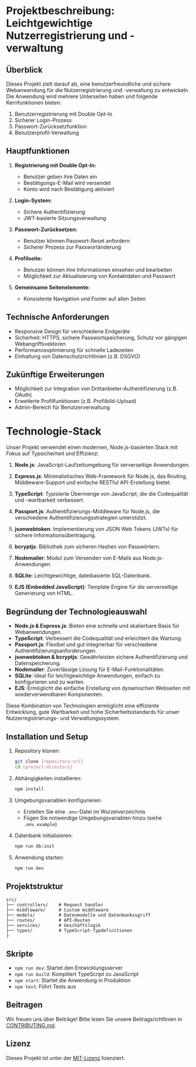 # Projektbeschreibung: Leichtgewichtige Nutzerregistrierung und -verwaltung

## Überblick
Dieses Projekt zielt darauf ab, eine benutzerfreundliche und sichere Webanwendung für die Nutzerregistrierung und -verwaltung zu entwickeln. Die Anwendung wird mehrere Unterseiten haben und folgende Kernfunktionen bieten:

1. Benutzerregistrierung mit Double Opt-In
2. Sicherer Login-Prozess
3. Passwort-Zurücksetzfunktion
4. Benutzerprofil-Verwaltung

## Hauptfunktionen
1. **Registrierung mit Double Opt-In:**
   - Benutzer geben ihre Daten ein
   - Bestätigungs-E-Mail wird versendet
   - Konto wird nach Bestätigung aktiviert

2. **Login-System:**
   - Sichere Authentifizierung
   - JWT-basierte Sitzungsverwaltung

3. **Passwort-Zurücksetzen:**
   - Benutzer können Passwort-Reset anfordern
   - Sicherer Prozess zur Passwortänderung

4. **Profilseite:**
   - Benutzer können ihre Informationen einsehen und bearbeiten
   - Möglichkeit zur Aktualisierung von Kontaktdaten und Passwort

5. **Gemeinsame Seitenelemente:**
   - Konsistente Navigation und Footer auf allen Seiten

## Technische Anforderungen
- Responsive Design für verschiedene Endgeräte
- Sicherheit: HTTPS, sichere Passwortspeicherung, Schutz vor gängigen Webangriffsvektoren
- Performanceoptimierung für schnelle Ladezeiten
- Einhaltung von Datenschutzrichtlinien (z.B. DSGVO)

## Zukünftige Erweiterungen
- Möglichkeit zur Integration von Drittanbieter-Authentifizierung (z.B. OAuth)
- Erweiterte Profilfunktionen (z.B. Profilbild-Upload)
- Admin-Bereich für Benutzerverwaltung

# Technologie-Stack

Unser Projekt verwendet einen modernen, Node.js-basierten Stack mit Fokus auf Typsicherheit und Effizienz:

1. **Node.js**: JavaScript-Laufzeitumgebung für serverseitige Anwendungen.

2. **Express.js**: Minimalistisches Web-Framework für Node.js, das Routing, Middleware-Support und einfache RESTful API-Erstellung bietet.

3. **TypeScript**: Typisierte Übermenge von JavaScript, die die Codequalität und -wartbarkeit verbessert.

4. **Passport.js**: Authentifizierungs-Middleware für Node.js, die verschiedene Authentifizierungsstrategien unterstützt.

5. **jsonwebtoken**: Implementierung von JSON Web Tokens (JWTs) für sichere Informationsübertragung.

6. **bcryptjs**: Bibliothek zum sicheren Hashen von Passwörtern.

7. **Nodemailer**: Modul zum Versenden von E-Mails aus Node.js-Anwendungen.

8. **SQLite**: Leichtgewichtige, dateibasierte SQL-Datenbank.

9. **EJS (Embedded JavaScript)**: Template Engine für die serverseitige Generierung von HTML.

## Begründung der Technologieauswahl

- **Node.js & Express.js**: Bieten eine schnelle und skalierbare Basis für Webanwendungen.
- **TypeScript**: Verbessert die Codequalität und erleichtert die Wartung.
- **Passport.js**: Flexibel und gut integrierbar für verschiedene Authentifizierungsanforderungen.
- **jsonwebtoken & bcryptjs**: Gewährleisten sichere Authentifizierung und Datenspeicherung.
- **Nodemailer**: Zuverlässige Lösung für E-Mail-Funktionalitäten.
- **SQLite**: Ideal für leichtgewichtige Anwendungen, einfach zu konfigurieren und zu warten.
- **EJS**: Ermöglicht die einfache Erstellung von dynamischen Webseiten mit wiederverwendbaren Komponenten.

Diese Kombination von Technologien ermöglicht eine effiziente Entwicklung, gute Wartbarkeit und hohe Sicherheitsstandards für unser Nutzerregistrierungs- und Verwaltungssystem.

## Installation und Setup

1. Repository klonen:
   ```bash
   git clone [repository-url]
   cd [project-directory]
   ```

2. Abhängigkeiten installieren:
   ```bash
   npm install
   ```

3. Umgebungsvariablen konfigurieren:
   - Erstellen Sie eine `.env`-Datei im Wurzelverzeichnis
   - Fügen Sie notwendige Umgebungsvariablen hinzu (siehe `.env.example`)

4. Datenbank initialisieren:
   ```bash
   npm run db:init
   ```

5. Anwendung starten:
   ```bash
   npm run dev
   ```

## Projektstruktur

```
src/
├── controllers/    # Request handler
├── middleware/     # Custom middleware
├── models/         # Datenmodelle und Datenbankzugriff
├── routes/         # API-Routen
├── services/       # Geschäftslogik
├── types/          # TypeScript-Typdefinitionen
├
```

## Skripte

- `npm run dev`: Startet den Entwicklungsserver
- `npm run build`: Kompiliert TypeScript zu JavaScript
- `npm start`: Startet die Anwendung in Produktion
- `npm test`: Führt Tests aus

## Beitragen

Wir freuen uns über Beiträge! Bitte lesen Sie unsere Beitragsrichtlinien in [CONTRIBUTING.md](CONTRIBUTING.md).

## Lizenz

Dieses Projekt ist unter der [MIT-Lizenz](LICENSE) lizenziert.
